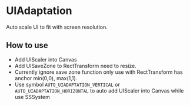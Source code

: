 # UIAdaptation

Auto scale UI to fit with screen resolution.

## How to use
- Add UIScaler into Canvas
- Add UISaveZone to RectTransform need to resize.
- Currently ignore save zone function only use with RectTransform has anchor min(0,0), max(1,1).
- Use symbol `AUTO_UIADAPTATION_VERTICAL` or `AUTO_UIADAPTATION_HORIZONTAL` to auto add UIScaler into Canvas while use SSSystem
